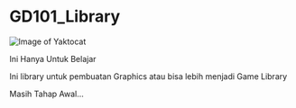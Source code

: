 # GD101_Library

![Image of Yaktocat](https://i.ibb.co/c81PxWk/Failure-GD101-LIB.png)

Ini Hanya Untuk Belajar

Ini library untuk pembuatan Graphics atau bisa lebih menjadi Game Library

Masih Tahap Awal...

